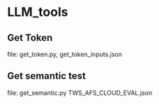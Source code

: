 # LLM_tools

## Get Token
file: get_token.py, get_token_inputs.json


## Get semantic test
file: get_semantic.py TWS_AFS_CLOUD_EVAL.json

